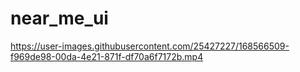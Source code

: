 # near_me_ui



https://user-images.githubusercontent.com/25427227/168566509-f969de98-00da-4e21-871f-df70a6f7172b.mp4

